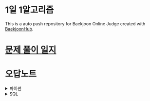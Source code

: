 # 1일 1알고리즘
This is a auto push repository for Baekjoon Online Judge created with [BaekjoonHub](https://github.com/BaekjoonHub/BaekjoonHub).

# [문제 풀이 일지](https://hi-jin-1514.notion.site/2769b2ff4b1180018635f8c86d32c52d?v=2769b2ff4b1180e28d0c000cf0ed9e6b&source=copy_link)

# 오답노트

<details>
<summary> 파이썬 </summary>
  
- 입력 빠르게 받기
  ```python
  import sys
  input = sys.stdin.readline()
  ```
- sort
- ![img_1.png](https://wikidocs.net/images/page/232020/03-1-12.png)

  - l.sort()는 원본 자체를 정렬
  - l2 = l.sorted()는 원본 그대로 두고 정렬
  - 버블정렬은 N^2 / sort는 nlogn
  - set은 n

- `enumerate()`
  - 리스트 안에 있는걸 인덱스랑 같이 반환할 수 있음 
  - `for i, num in enumerate(nums):`
- for i, j in zip(survey, choices):
  - 두 리스트를 한번에 돌림

- list(map(int,input().split())

- set(list(a))
- s.split() 
  ```python 
  s = '10 20 Z 30'
  s = s.split() # s = ['10', '20', 'Z', '30']
  ```
- popleft() = pop(0)
- ![img.png](https://velog.velcdn.com/images/snghyun331/post/ea7102a9-a733-4077-a695-89e8daa194e3/image.png)
  ```python
  from collections import deque
  a = deque()
  [a.append(i) for i in range(5)]
  a.pop() #deque([0, 1, 2, 3])

  
  b = deque()
  [b.append(i) for i in range(5)]
  b.popleft() #deque([1, 2, 3, 4])
  ```
- 배열에 있는 값이 큰순서대로 인덱스 출력하기
  ```python
  sorted_indexed_list = sorted(enumerate(per), key=lambda x: x[1], reverse=True)

  # 정렬된 결과에서 인덱스만 추출
  sorted_indices = [index + 1 for index, value in sorted_indexed_list]
  ```

- dequeue 스택과 큐의 기능을 한 번에
- 로또 파싱하기 
  - `replace("(","").replace(")","")` 가 핵심
  ```python
  data = [
      "1 2 3 4 5 (6)",
      "1 3 4 2 5 (7)"
  ]
  
  lotto_numbers = []
  for line in data:
      # 괄호 제거 후 분할
      parts = line.replace("(", "").replace(")", "").split()
      numbers = list(map(int, parts[:5]))
      bonus = int(parts[5])
      lotto_numbers.append((numbers, bonus))
  
  print(lotto_numbers)
  ```

- str() int() 타입 변환 확실하게
- 딕셔너리
   ``` python
   d = dict()
   d[a] = c

   sorted_dict = sorted(n.items(), key= lambda item:item[1], reverse=True) //딕셔너리 값으로 정렬
   ```
- 피보나치 수열
  ```python
  def solution(n):
    dp=[0,1] + [0]*n

    
    for i in range(2,n+1):
        dp[i] = dp[i-1]+dp[i-2]
  ```
- sep="", end=""
- DFS 깊이우선탐색-재귀
  ```python
  graph = {
      1: [4,5],
      2: [3],
      3: [],
      4: [2,3],
      5: [4]
  }
  
  visited = [ False ] * (len(graph) +1)
  
  def dfs(current_node):
      visited[current_node] = True
      print(current_node)
  
      for i in graph[current_node]:
          if not visited[i]:
              dfs(i)
  
  dfs(1)
  ```
- BFS 너비우선탐색-큐
  ```python
  from collections import deque
  
  graph = {
      1: [4,5],
      2: [3],
      3: [],
      4: [2,3],
      5: [4]
  }
  
  
  def bfs(start_node):
      visited = [False] * (len(graph) +1)
  
      queue = deque([start_node])
      while queue:
          node = queue.popleft()
          print(node)
  
          for i in graph[node]:
              if not visited[i]:
                  queue.append(i)
                  visited[i] = True
  
  bfs(1)
  ```
- 유기농배추
  ```python
  #dfs
  import sys
  sys.setrecursionlimit(10000)
  from sys import stdin
  input = stdin.readline
  
  from collections import deque
  
  dx = [-1, 1, 0, 0]
  dy = [0, 0, -1, 1]
  
  t = int(input())
  for _ in range(t):
      m, n, k = map(int, input().split())
      graph = [[0 for _ in range(m)] for _ in range(n)]
  
      for _ in range(k):
          a, b = map(int, input().split())
          graph[b][a] = 1
  
      def dfs(x, y): #재귀
          graph[y][x] = 0  # 시작점 방문 처리
  
          for i in range(4):
              nx = x + dx[i]
              ny = y + dy[i]
  
              if nx < 0 or nx >= m or ny < 0 or ny >= n:
                  continue
  
              if graph[ny][nx] == 0:
                  continue
  
              if graph[ny][nx] == 1:
                  # graph[ny][nx] = 0  # 방문처리 안해도 됨
                  dfs(nx,ny)
  
      def bfs(x,y):
          queue = deque()
          queue.append((x,y))
          graph[y][x] = 0 #시작점 방문처리
  
          while queue:
              x,y = queue.popleft()
              for i in range(4):
                  nx = x + dx[i]
                  ny = y + dy[i]
  
                  if nx<0 or nx>=m or ny<0 or ny>=n:
                      continue
  
                  if graph[ny][nx]:
                      graph[ny][nx] = 0 #방문처리
                      queue.append((nx,ny))
  
  
  
      answer = 0
      for y in range(n):
          for x in range(m):
              if graph[y][x] == 1:
                  # dfs(x, y)
                  bfs(x,y)
                  answer += 1
      print(answer)
  ```
- 시뮬레이션
  ![img.png](https://img1.daumcdn.net/thumb/C163x110@2x.fwebp.q85/?fname=https%3A%2F%2Fblog.kakaocdn.net%2Fdna%2FRRSJf%2FbtrFGzBltl1%2FAAAAAAAAAAAAAAAAAAAAAFIzCKaBISbmu-8ntUennPApvfrq6KItFMHJFPNw_5Mu%2Fimg.jpg%3Fcredential%3DyqXZFxpELC7KVnFOS48ylbz2pIh7yKj8%26expires%3D1753973999%26allow_ip%3D%26allow_referer%3D%26signature%3DA9yHeoFnKRTjrkdCtMY0IS06Ebw%253D)
  ```
  (0,0)에서 시작. 좌측 상단
  
  move_type = ['L', 'R', 'U', 'D']
  dx = [0, 0, -1, 1]
  dy = [-1, 1, 0, 0]
  
  x,y =1,1
  data = list(input().split())
  
  for i in data:
      for t in range(len(move_type)):
          if i == move_type[t]:
              nx = x + dx[t] #초기화 안해도 파이썬은 가능
              ny = y + dy[t]
  
      if nx <1 or ny < 1 or nx >n or ny>n:
          continue
  
      x = nx
      y = ny
  ```
  - 알파벳 -> 숫자
    - 대문자 `ord(문자) - ord('A') + 1`
    - 소문자 `ord(문자) - ord('a') + 1`
  - f-string
    - `print(f'나는{name}입니다')` 이렇게 하면 name 자리에 name 변수 값이 들어감
  - `.startswith()` 
    - `numbers.startwith(target)` numbers가 target으로 시작하면
</details>

<details>
<summary> SQL </summary>
  
- `DATE_FORMAT(PUBLISHED_DATE,'%Y-%m-%d') as PUBLISHED_DATE`
</details>
